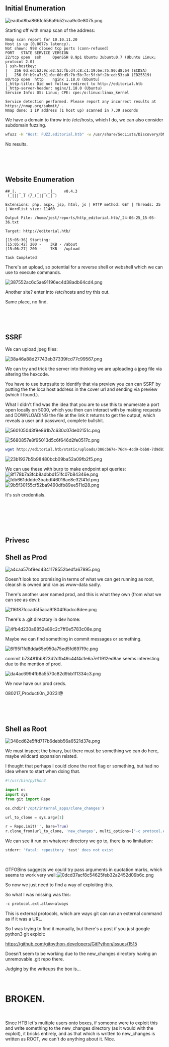 ## Initial Enumeration

![eadbd8ba866fc556a9b52caa9c0e8075.png](../../../_resources/eadbd8ba866fc556a9b52caa9c0e8075.png)

Starting off with nmap scan of the address:

```text
Nmap scan report for 10.10.11.20
Host is up (0.0077s latency).
Not shown: 998 closed tcp ports (conn-refused)
PORT   STATE SERVICE VERSION
22/tcp open  ssh     OpenSSH 8.9p1 Ubuntu 3ubuntu0.7 (Ubuntu Linux; protocol 2.0)
| ssh-hostkey:
|   256 0d:ed:b2:9c:e2:53:fb:d4:c8:c1:19:6e:75:80:d8:64 (ECDSA)
|_  256 0f:b9:a7:51:0e:00:d5:7b:5b:7c:5f:bf:2b:ed:53:a0 (ED25519)
80/tcp open  http    nginx 1.18.0 (Ubuntu)
|_http-title: Did not follow redirect to http://editorial.htb
|_http-server-header: nginx/1.18.0 (Ubuntu)
Service Info: OS: Linux; CPE: cpe:/o:linux:linux_kernel

Service detection performed. Please report any incorrect results at https://nmap.org/submit/ .
Nmap done: 1 IP address (1 host up) scanned in 7.39 seconds
```

We have a domain to throw into /etc/hosts, which I do, we can also consider subdomain fuzzing.

```bash
wfuzz -H "Host: FUZZ.editorial.htb" -w /usr/share/SecLists/Discovery/DNS/subdomains-top1million-110000.txt --hh 178 http://editorial.htb
```

No results.

&nbsp;

&nbsp;

## Website Enumeration

```text
##_|. _ _  _  _  _ _|_    v0.4.3
 (_||| _) (/_(_|| (_| )

Extensions: php, aspx, jsp, html, js | HTTP method: GET | Threads: 25 | Wordlist size: 11460

Output File: /home/jest/reports/http_editorial.htb/_24-06-25_15-05-36.txt

Target: http://editorial.htb/

[15:05:36] Starting:
[15:05:42] 200 -    3KB - /about
[15:06:27] 200 -    7KB - /upload

Task Completed
```

There's an upload, so potential for a reverse shell or webshell which we can use to execute commands.

![387552ac6c5ae91196ec4d38adb64cd4.png](../../../_resources/387552ac6c5ae91196ec4d38adb64cd4.png)

Another site? enter into /etc/hosts and try this out.

Same place, no find.

&nbsp;

&nbsp;

## SSRF

We can upload jpeg files:

![38a46a88d27743eb37339fcd77c99567.png](../../../_resources/38a46a88d27743eb37339fcd77c99567.png)

We can try and trick the server into thinking we are uploading a jpeg file via altering the hexcode.

You have to use burpsuite to identify that via preview you can can SSRF by putting the the localhost address in the cover url and sending via preview (which I found.).

What I didn't find was the idea that you are to use this to enumerate a port open locally on 5000, which you then can interact with by making requests and DOWNLOADING the file at the link it returns to get the output, which reveals a user and password, complete bullshit.

![560105043f9e861b7c630c07de02151c.png](../../../_resources/560105043f9e861b7c630c07de02151c.png)

![5680857e8f95013d5c6f646d2fe0517c.png](../../../_resources/5680857e8f95013d5c6f646d2fe0517c.png)

```bash
wget http://editorial.htb/static/uploads/386cb67e-76d4-4cd9-b6b8-7d9d81ccba5f
```

![23b1927b5b98480bcb09ba52a09fb2f5.png](../../../_resources/23b1927b5b98480bcb09ba52a09fb2f5.png)

We can use these with burp to make endpoint api queries:![8f178b7a3fcb8adbbd151fc07b84346e.png](../../../_resources/8f178b7a3fcb8adbbd151fc07b84346e.png)![fdb661dddde3babdf46016ae8e32f41d.png](../../../_resources/fdb661dddde3babdf46016ae8e32f41d.png)![9b5f30155cf52ba9490dfb89ee511d28.png](../../../_resources/9b5f30155cf52ba9490dfb89ee511d28.png)

It's ssh credentials.

&nbsp;

&nbsp;

&nbsp;

## Privesc

## Shell as Prod

![a4caa57bf9ed4341178552bedfa67895.png](../../../_resources/a4caa57bf9ed4341178552bedfa67895.png)

Doesn't look too promising in terms of what we can get running as root, clear.sh is owned and ran as www-data sadly.

There's another user named prod, and this is what they own (from what we can see as dev.):

![116f87fccad5f5aca9f804f6adcc8dee.png](../../../_resources/116f87fccad5f5aca9f804f6adcc8dee.png)

There's a .git directory in dev home:

![4fb4d230a6852e89c2c7ff0e5783c08e.png](../../../_resources/4fb4d230a6852e89c2c7ff0e5783c08e.png)

Maybe we can find something in commit messages or something.

![6f95f1fd8dda65e950a75ed5fd697f9c.png](../../../_resources/6f95f1fd8dda65e950a75ed5fd697f9c.png)

commit b73481bb823d2dfb49c44f4c1e6a7e11912ed8ae seems interesting due to the mention of prod.

![da4ac6994fb8a5570c82d9bb1f1334c3.png](../../../_resources/da4ac6994fb8a5570c82d9bb1f1334c3.png)

We now have our prod creds.

080217_Producti0n_2023!@

&nbsp;

&nbsp;

## Shell as Root

![348cd62e5ffd717b6debb56a6521d37e.png](../../../_resources/348cd62e5ffd717b6debb56a6521d37e.png)

We must inspect the binary, but there must be something we can do here, maybe wildcard expansion related.

I thought that perhaps I could clone the root flag or something, but had no idea where to start when doing that.

```python
#!/usr/bin/python3

import os
import sys
from git import Repo

os.chdir('/opt/internal_apps/clone_changes')

url_to_clone = sys.argv[1]

r = Repo.init('', bare=True)
r.clone_from(url_to_clone, 'new_changes', multi_options=["-c protocol.ext.allow=always"])
```

We can see it run on whatever directory we go to, there is no limitation:

```bash
stderr: 'fatal: repository 'test' does not exist
```

&nbsp;

GTFOBins suggests we could try pass arguments in quotation marks, which seems to work very well:![0dcd37acf8c54625feb32a2452d09b6c.png](../../../_resources/0dcd37acf8c54625feb32a2452d09b6c.png)

So now we just need to find a way of exploiting this.

So what I was missing was this:

```python
-c protocol.ext.allow=always
```

This is external protocols, which are ways git can run an external command as if it was a URL.

So I was trying to find it manually, but there's a post if you just google python3 git exploit:

https://github.com/gitpython-developers/GitPython/issues/1515

Doesn't seem to be working due to the new_changes directory having an unremovable .git repo there.

Judging by the writeups the box is...

&nbsp;

# BROKEN.

&nbsp;

Since HTB let's multiple users onto boxes, if someone were to exploit this and write something to the new_changes directory (as it would with the exploit), it bricks entirely, and as that which is written to new_changes is written as ROOT, we can't do anything about it. Nice.